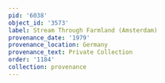 ```yaml
---
pid: '6038'
object_id: '3573'
label: Stream Through Farmland (Amsterdam)
provenance_date: '1979'
provenance_location: Germany
provenance_text: Private Collection
order: '1184'
collection: provenance
---
```

